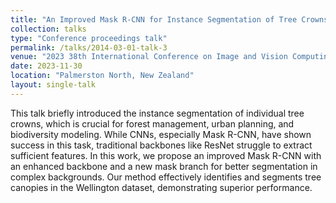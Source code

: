 ```yaml
---
title: "An Improved Mask R-CNN for Instance Segmentation of Tree Crowns in Aerial Imagery"
collection: talks
type: "Conference proceedings talk"
permalink: /talks/2014-03-01-talk-3
venue: "2023 38th International Conference on Image and Vision Computing New Zealand"
date: 2023-11-30
location: "Palmerston North, New Zealand"
layout: single-talk
---
```


This talk briefly introduced the instance segmentation of individual tree crowns, which is crucial for forest management, urban planning, and biodiversity modeling. While CNNs, especially Mask R-CNN, have shown success in this task, traditional backbones like ResNet struggle to extract sufficient features. In this work, we propose an improved Mask R-CNN with an enhanced backbone and a new mask branch for better segmentation in complex backgrounds. Our method effectively identifies and segments tree canopies in the Wellington dataset, demonstrating superior performance.
